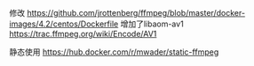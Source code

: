 修改 https://github.com/jrottenberg/ffmpeg/blob/master/docker-images/4.2/centos/Dockerfile
增加了libaom-av1 https://trac.ffmpeg.org/wiki/Encode/AV1

静态使用 https://hub.docker.com/r/mwader/static-ffmpeg

